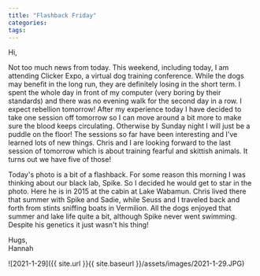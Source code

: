 ```yaml
---
title: "Flashback Friday"
categories:
tags:
---
```


Hi,

Not too much news from today. This weekend, including today, I am attending Clicker Expo, a virtual dog training conference. While the dogs may benefit in the long run, they are definitely losing in the short term. I spent the whole day in front of my computer (very boring by their standards) and there was no evening walk for the second day in a row. I expect rebellion tomorrow! After my experience today I have decided to take one session off tomorrow so I can move around a bit more to make sure the blood keeps circulating. Otherwise by Sunday night I will just be a puddle on the floor! The sessions so far have been interesting and I've learned lots of new things. Chris and I are looking forward to the last session of tomorrow which is about training fearful and skittish animals. It turns out we have five of those!

Today's photo is a bit of a flashback. For some reason this morning I was thinking about our black lab, Spike. So I decided he would get to star in the photo. Here he is in 2015 at the cabin at Lake Wabamun. Chris lived there that summer with Spike and Sadie, while Seuss and I traveled back and forth from stints sniffing boats in Vermilion. All the dogs enjoyed that summer and lake life quite a bit, although Spike never went swimming. Despite his genetics it just wasn't his thing!

Hugs,<br />
Hannah

![2021-1-29]({{ site.url }}{{ site.baseurl }}/assets/images/2021-1-29.JPG)
